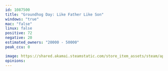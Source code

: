 ```yaml
---
id: 1087500
title: "Groundhog Day: Like Father Like Son"
windows: "true"
mac: "false"
linux: false
positive: 72
negative: 20
estimated_owners: "20000 - 50000"
peak_ccu: 0

image: https://shared.akamai.steamstatic.com/store_item_assets/steam/apps/1087500/header.jpg?t=1571679875
opinions:
---
```

